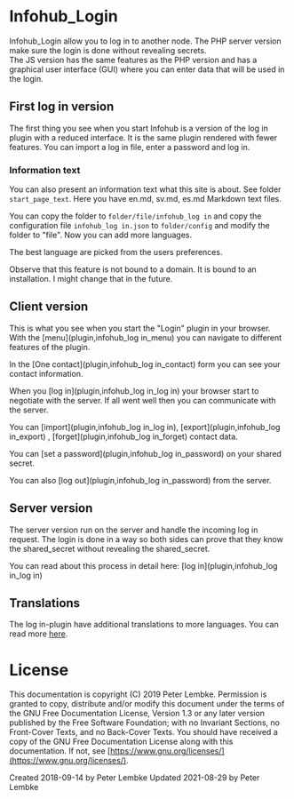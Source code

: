 # Infohub_Login

Infohub_Login allow you to log in to another node. The PHP server version make sure the login is done without revealing
secrets.  
The JS version has the same features as the PHP version and has a graphical user interface (GUI) where you can enter
data that will be used in the login.

## First log in version

The first thing you see when you start Infohub is a version of the log in plugin with a reduced interface. It is the same
plugin rendered with fewer features. You can import a log in file, enter a password and log in.

### Information text

You can also present an information text what this site is about. See folder `start_page_text`. Here you have en.md,
sv.md, es.md Markdown text files.

You can copy the folder to `folder/file/infohub_log in` and copy the configuration file `infohub_log in.json`
to `folder/config` and modify the folder to "file". Now you can add more languages.

The best language are picked from the users preferences.

Observe that this feature is not bound to a domain. It is bound to an installation. I might change that in the future.

## Client version

This is what you see when you start the "Login" plugin in your browser. With the [menu](plugin,infohub_log in_menu) you
can navigate to different features of the plugin.

In the [One contact](plugin,infohub_log in_contact) form you can see your contact information.

When you [log in](plugin,infohub_log in_log in) your browser start to negotiate with the server. If all went well then you
can communicate with the server.

You can [import](plugin,infohub_log in_log in), [export](plugin,infohub_log in_export)
, [forget](plugin,infohub_log in_forget) contact data.

You can [set a password](plugin,infohub_log in_password) on your shared secret.

You can also [log out](plugin,infohub_log in_password) from the server.

## Server version

The server version run on the server and handle the incoming log in request. The login is done in a way so both sides can
prove that they know the shared_secret without revealing the shared_secret.

You can read about this process in detail here: [log in](plugin,infohub_log in_log in)

## Translations

The log in-plugin have additional translations to more languages. You can read more [here](doc,accessibility_translate).

# License

This documentation is copyright (C) 2019 Peter Lembke. Permission is granted to copy, distribute and/or modify this
document under the terms of the GNU Free Documentation License, Version 1.3 or any later version published by the Free
Software Foundation; with no Invariant Sections, no Front-Cover Texts, and no Back-Cover Texts. You should have received
a copy of the GNU Free Documentation License along with this documentation. If not,
see [https://www.gnu.org/licenses/](https://www.gnu.org/licenses/).

Created 2018-09-14 by Peter Lembke 
Updated 2021-08-29 by Peter Lembke
